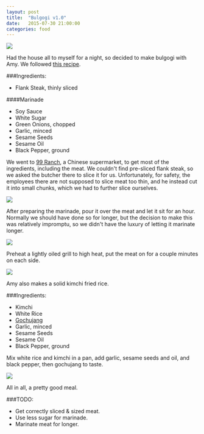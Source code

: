 ```yaml
---
layout: post
title:  "Bulgogi v1.0"
date:   2015-07-30 21:00:00
categories: food
---
```

![][June-30-5]

Had the house all to myself for a night, so decided to make bulgogi with Amy. We followed [this recipe](http://allrecipes.com/recipe/beef-bulgogi/).

###Ingredients:
- Flank Steak, thinly sliced

####Marinade
- Soy Sauce
- White Sugar
- Green Onions, chopped
- Garlic, minced
- Sesame Seeds
- Sesame Oil
- Black Pepper, ground

We went to [99 Ranch](99ranch.com), a Chinese supermarket, to get most of the ingredients, including the meat. We couldn't find pre-sliced flank steak, so we asked the butcher there to slice it for us. Unfortunately, for safety, the employees there are not supposed to slice meat too thin, and he instead cut it into small chunks, which we had to further slice ourselves.

![][June-30-1]

After preparing the marinade, pour it over the meat and let it sit for an hour. Normally we should have done so for longer, but the decision to make this was relatively impromptu, so we didn't have the luxury of letting it marinate longer.

![][June-30-3]

Preheat a lightly oiled grill to high heat, put the meat on for a couple minutes on each side.

![][June-30-2]

Amy also makes a solid kimchi fried rice.

###Ingredients:
- Kimchi
- White Rice
- [Gochujang](https://www.wikiwand.com/en/Gochujang)
- Garlic, minced
- Sesame Seeds
- Sesame Oil
- Black Pepper, ground

Mix white rice and kimchi in a pan, add garlic, sesame seeds and oil, and black pepper, then gochujang to taste.

![][June-30-4]

All in all, a pretty good meal.

###TODO:
- Get correctly sliced & sized meat.
- Use less sugar for marinade.
- Marinate meat for longer.

[June-30-1]: https://raw.githubusercontent.com/echiou/echiou.github.io-images/master/June-30/June-30-1.jpg
[June-30-2]: https://raw.githubusercontent.com/echiou/echiou.github.io-images/master/June-30/June-30-2.jpg
[June-30-3]: https://raw.githubusercontent.com/echiou/echiou.github.io-images/master/June-30/June-30-3.jpg
[June-30-4]: https://raw.githubusercontent.com/echiou/echiou.github.io-images/master/June-30/June-30-4.jpg
[June-30-5]: https://raw.githubusercontent.com/echiou/echiou.github.io-images/master/June-30/June-30-5.jpg
